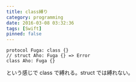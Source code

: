 ```yaml
---
title: class縛り
category: programming
date: 2016-03-08 03:32:36
tags: [Swift]
pinned: false
---
```


```
protocol Fuga: class {}
// struct Aho: Fuga {} => Error
class Aho: Fuga {}

```

という感じで class で縛れる。struct では縛れない。
